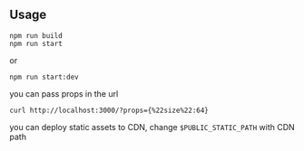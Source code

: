 ## Usage

```shell script
npm run build
npm run start
```

or

```shell script
npm run start:dev
```

you can pass props in the url

```shell script
curl http://localhost:3000/?props={%22size%22:64}
```

you can deploy static assets to CDN, change `$PUBLIC_STATIC_PATH` with CDN path
